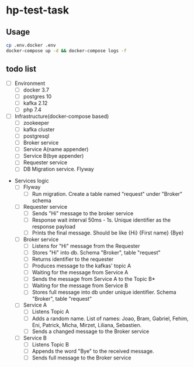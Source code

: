 # hp-test-task

## Usage

```bash
cp .env.docker .env
docker-compose up -d && docker-compose logs -f
```

## todo list

* [ ] Environment
    * [ ] docker 3.7
    * [ ] postgres 10
    * [ ] kafka 2.12
    * [ ] php 7.4
* [ ] Infrastructure(docker-compose based)
    * [ ] zookeeper
    * [ ] kafka cluster
    * [ ] postgresql
    * [ ] Broker service
    * [ ] Service A(name appender)
    * [ ] Service B(bye appender)
    * [ ] Requester service
    * [ ] DB Migration service. Flyway
* Services logic
  * [ ] Flyway
    * [ ] Run migration. Create a table named "request" under "Broker" schema
  * [ ] Requester service
    * [ ] Sends "Hi" message to the broker service
    * [ ] Response wait interval 50ms - 1s. Unique identifier as the response payload
    * [ ] Prints the final message. Should be like {Hi} {First name} {Bye} 
  * [ ] Broker service
    * [ ] Listens for "Hi" message from the Requester
    * [ ] Stores "Hi" into db. Schema "Broker", table "request"
    * [ ] Returns identifier to the requester
    * [ ] Produces message to the kafkas' topic A
    * [ ] Waiting for the message from Service A
    * [ ] Sends the message from Service A to the Topic B*
    * [ ] Waiting for the message from Service B
    * [ ] Stores full message into db under unique identifier. Schema "Broker", table "request"
  * [ ] Service A
    * [ ] Listens Topic A
    * [ ] Adds a random name. List of names: Joao, Bram, Gabriel, Fehim, Eni, Patrick, Micha, Mirzet, Liliana, Sebastien.
    * [ ] Sends a changed message to the Broker service
  * [ ] Service B
    * [ ] Listens Topic B
    * [ ] Appends the word "Bye" to the received message.
    * [ ] Sends full message to the Broker service
